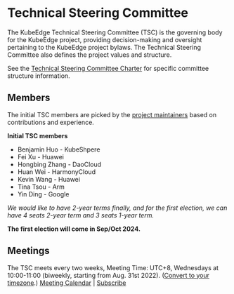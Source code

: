 # Technical Steering Committee

The KubeEdge Technical Steering Committee (TSC) is the governing body for the KubeEdge project, providing decision-making and oversight pertaining to the KubeEdge project bylaws. The Technical Steering Committee also defines the project values and structure.

 See the [Technical Steering Committee Charter](./charter.md) for specific committee structure information.

## Members

The initial TSC members are picked by the [project maintainers](https://github.com/kubeedge/kubeedge/blob/v1.11.0/MAINTAINERS.md) based on contributions and experience.

**Initial TSC members**
- Benjamin Huo - KubeShpere
- Fei Xu - Huawei
- Hongbing Zhang - DaoCloud
- Huan Wei - HarmonyCloud
- Kevin Wang - Huawei
- Tina Tsou - Arm
- Yin Ding - Google


*We would like to have 2-year terms finally, and for the first election, we can have 4 seats 2-year term and 3 seats 1-year term.*

**The first election will come in Sep/Oct 2024.**

## Meetings

The TSC meets every two weeks, Meeting Time: UTC+8, Wednesdays at 10:00-11:00 (biweekly, starting from Aug. 31st 2022). ([Convert to your timezone](https://dateful.com/convert/utc8?t=10).) [Meeting Calendar](https://calendar.google.com/calendar/embed?src=8rjk8o516vfte21qibvlae3lj4%40group.calendar.google.com) | [Subscribe](https://calendar.google.com/calendar?cid=OHJqazhvNTE2dmZ0ZTIxcWlidmxhZTNsajRAZ3JvdXAuY2FsZW5kYXIuZ29vZ2xlLmNvbQ)

